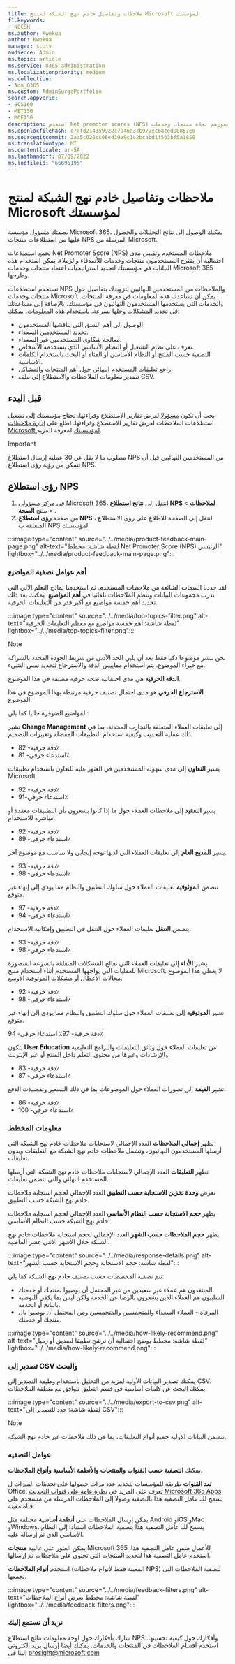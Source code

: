 ```yaml
---
title: ملاحظات وتفاصيل خادم نهج الشبكة لمنتج Microsoft لمؤسستك
f1.keywords:
- NOCSH
ms.author: Kwekua
author: Kwekua
manager: scotv
audience: Admin
ms.topic: article
ms.service: o365-administration
ms.localizationpriority: medium
ms.collection:
- Adm_O365
ms.custom: AdminSurgePortfolio
search.appverid:
- BCS160
- MET150
- MOE150
description: استخدم Net promoter scores (NPS) من المستخدمين النهائيين لمعرفة كيفية شعورهم تجاه منتجات وخدمات Microsoft.
ms.openlocfilehash: c7afd214359922c7946e3cb972ec6aced90857e0
ms.sourcegitcommit: 2aa5c026cc06ed39a9c1c2bcabd1f563bf5a1859
ms.translationtype: MT
ms.contentlocale: ar-SA
ms.lasthandoff: 07/09/2022
ms.locfileid: "66696195"
---
```

# <a name="microsoft-product-nps-feedback-and-insights-for-your-organization"></a>ملاحظات وتفاصيل خادم نهج الشبكة لمنتج Microsoft لمؤسستك

بصفتك مسؤول مؤسسة Microsoft 365، يمكنك الوصول إلى نتائج التحليلات والحصول عليها من استطلاعات منتجات NPS المرسلة من Microsoft.  

تجمع استطلاعات Net Promoter Score (NPS) ملاحظات المستخدم وتقيس مدى احتمالية أن يقترح المستخدمون منتجات وخدمات للأصدقاء والزملاء. يمكن استخدام هذه البيانات في مؤسستك لتحديد استراتيجيات اعتماد منتجات وخدمات Microsoft 365 وطرحها.

نستخدم استطلاعات NPS والملاحظات من المستخدمين النهائيين لتزويدك بتفاصيل حول منتجات وخدمات Microsoft. يمكن أن تساعدك هذه المعلومات في معرفة المنتجات والخدمات التي يستخدمها المستخدمون النهائيون في مؤسستك، بالإضافة إلى مساعدتك في تحديد المشكلات وحلها بسرعة. باستخدام هذه المعلومات، يمكنك:

- الوصول إلى أهم النسق التي يناقشها المستخدمون.
- تحديد المستخدمين السعداء.
- معالجة شكاوى المستخدمين غير السعداء.
- تعرف على نظام التشغيل أو النظام الأساسي الذي يستخدمه الأشخاص.
- التصفية حسب المنتج أو النظام الأساسي أو القناة أو البحث باستخدام الكلمات الأساسية.
- راجع تعليقات المستخدم النهائي حول أهم المنتجات والمشاكل.
- تصدير معلومات الملاحظات والاستطلاع إلى ملف CSV.

## <a name="before-you-begin"></a>قبل البدء

يجب أن تكون [مسؤولا](../add-users/about-admin-roles.md) لعرض تقارير الاستطلاع وقراءتها. تحتاج مؤسستك إلى تشغيل استطلاعات الملاحظات لعرض تقارير الاستطلاع وقراءتها. اطلع على [إدارة ملاحظات Microsoft لمؤسستك](manage-feedback-ms-org.md) لمعرفة المزيد.

> [!IMPORTANT]
> مطلوب ما لا يقل عن 30 عملية إرسال استطلاع NPS من المستخدمين النهائيين قبل أن تتمكن من رؤية رؤى استطلاع NPS.

## <a name="nps-survey-insights"></a>رؤى استطلاع NPS

1. في [مركز مسؤولي Microsoft 365](https://admin.microsoft.com/)، انتقل إلى **نتائج استطلاع NPS لملاحظات** >  منتج **الصحة** > .
2. من صفحة **رؤى استطلاع NPS** ، انتقل إلى الصفحة للاطلاع على رؤى الاستطلاع المتعلقة ب NPS لمؤسستك.

:::image type="content" source="../../media/product-feedback-main-page.png" alt-text="لقطة شاشة: مخطط Net Promoter Score (NPS) الرئيسي" lightbox="../../media/product-feedback-main-page.png":::

### <a name="top-topic-filters"></a>أهم عوامل تصفية المواضيع

لقد حددنا السمات الشائعة من ملاحظات المستخدم. ثم استخدمنا نماذج التعلم الآلي التي تدرب مجموعات البيانات وتنظم الملاحظات تلقائيا في **أهم المواضيع**. يمكنك بعد ذلك تحديد أهم خمسة مواضيع مع أكبر قدر من التعليقات الحرفية.  

:::image type="content" source="../../media/top-topics-filter.png" alt-text="لقطة شاشة: أهم خمسة مواضيع مع معظم التعليقات الحرفية" lightbox="../../media/top-topics-filter.png":::

> [!NOTE]
> نحن ننشر موضوعا ذكيا فقط بعد أن يلبي الحد الأدنى من شريط الجودة المحدد بالشراكة مع خبراء الموضوع. يتم استخدام مقاييس الدقة والاسترجاع لتحديد نفس الشيء.

**الدقة الحرفية** هي مدى احتمالية صحة حرفية مصنفة في هذا الموضوع.

**الاسترجاع الحرفي** هو مدى احتمال تصنيف حرفية مرتبطة بهذا الموضوع في هذا الموضوع.

المواضيع المتوفرة حاليا كما يلي:

تشير **Change Management** إلى تعليقات العملاء المتعلقة بالتجارب المحدثة، بما في ذلك عملية التحديث وكيفية استخدام التطبيقات المفضلة وتغييرات التصميم.

- دقة حرفية- 82٪
- استدعاء حرفي- 81٪

يشير **التعاون** إلى مدى سهولة المستخدمين في العثور عليه للتعاون باستخدام تطبيقات Microsoft.

- دقة حرفية- 92٪
- استدعاء حرفي-91٪

يشير **التعقيد** إلى ملاحظات العملاء حول ما إذا كانوا يشعرون بأن التطبيقات معقدة أو مباشرة للاستخدام.

- دقة حرفية- 92٪
- استدعاء حرفي- 89٪

يشير **المديح العام** إلى تعليقات العملاء التي لديها توجه إيجابي ولا تتناسب مع موضوع آخر.

- دقة حرفية- 93٪
- استدعاء حرفي- 98٪

تتضمن **الموثوقية** تعليقات العملاء حول سلوك التطبيق والنظام مما يؤدي إلى إنهاء غير متوقع.

- دقة حرفية- 97٪
- استدعاء حرفي- 94٪

يتضمن **التنقل** تعليقات العملاء حول التنقل في التطبيق وإمكانية الاستخدام.  

- دقة حرفية- 93٪
- استدعاء حرفي- 98٪

يشير **الأداء** إلى تعليقات العملاء التي تعالج المشكلات المتعلقة بالسرعة المتصورة للعمليات التي يواجهها المستخدم أثناء استخدام منتج Microsoft. لا يغطي هذا الموضوع مجالات الأعطال أو مشكلات الموثوقية الأوسع.

- دقة حرفية- 92٪
- استدعاء حرفي- 98٪

تشير **الموثوقية** إلى تعليقات العملاء حول سلوك التطبيق والنظام مما يؤدي إلى إنهاء غير متوقع.  

دقة حرفية- 97٪ استدعاء حرفي- 94٪

يتكون **User Education** من تعليقات العملاء حول وثائق التعليمات والبرامج التعليمية والإرشادات وغيرها من محتوى التعلم داخل المنتج أو عبر الإنترنت.

- دقة حرفية- 83٪
- استدعاء حرفي- 87٪

تشير **القيمة** إلى تصورات العملاء حول الموضوعات بما في ذلك التسعير وتفضيلات الدفع.  

- دقة حرفية- 86٪
- استدعاء حرفي- 100٪

### <a name="chart-information"></a>معلومات المخطط

يظهر **إجمالي الملاحظات** العدد الإجمالي لاستجابات ملاحظات خادم نهج الشبكة التي أرسلها المستخدمون النهائيون، وتشمل ملاحظات خادم نهج الشبكة مع التعليقات وبدون تعليقات.

تظهر **التعليقات** العدد الإجمالي لاستجابات ملاحظات خادم نهج الشبكة التي أرسلها المستخدم النهائي والتي تتضمن تعليقات.

تعرض **وحدة تخزين الاستجابة حسب التطبيق** العدد الإجمالي لحجم استجابة ملاحظات خادم نهج الشبكة حسب التطبيق.

يظهر **حجم الاستجابة حسب النظام الأساسي** العدد الإجمالي لحجم استجابة ملاحظات خادم نهج الشبكة حسب النظام الأساسي.

يظهر **حجم الملاحظات حسب الشهر** العدد الإجمالي لحجم استجابة ملاحظات خادم نهج الشبكة خلال الأشهر الاثنى عشر الماضية.

:::image type="content" source="../../media/response-details.png" alt-text="لقطة شاشة: حجم الاستجابة وحجم الاستجابة حسب الشهر":::

تتم تصفية المخططات حسب تصنيف خادم نهج الشبكة كما يلي:

- المنتقدون هم عملاء غير سعيدين من غير المحتمل أن يوصيوا بمنتجك أو خدمتك.
- السلبيون هم العملاء الذين يشعرون بالرضا عن الخدمة ولكن ليس بما يكفي للتوصية بالناتج أو الخدمة.
- المرقاة - العملاء السعداء والمتحمسين والمتحمسين ومن المحتمل أن يوصيوا بال منتجك أو خدمتك.

:::image type="content" source="../../media/how-likely-recommend.png" alt-text="لقطة شاشة: مخطط يوضح احتمالية أن ترشح تطبيقا لصديق أو زميل" lightbox="../../media/how-likely-recommend.png":::

### <a name="export-to-csv-and-search"></a>تصدير إلى CSV والبحث

يمكنك تصدير البيانات الأولية لمزيد من التحليل باستخدام وظيفة التصدير إلى CSV. يمكنك البحث عن كلمات أساسية في قسم التعليق تتوافق مع منطقة الملاحظات.

:::image type="content" source="../../media/export-to-csv.png" alt-text="لقطة شاشة: حدد للتصدير إلى CSV":::

> [!NOTE]
> تتضمن البيانات الأولية جميع أنواع التعليقات، بما في ذلك ملاحظات غير خادم نهج الشبكة.

### <a name="filters"></a>عوامل التصفيه

يمكنك **التصفية حسب القنوات** **والمنتجات** **والأنظمة الأساسية** **وأنواع الملاحظات**.

**تعد القنوات** طريقة للمؤسسات لتحديد عدد مرات حصولها على تحديثات الميزات ل Office. تعرف على المزيد في [نظرة عامة على قنوات التحديث Microsoft 365 Apps](/deployoffice/overview-update-channels). يسمح لك عامل التصفية هذا بالتصفية وصولا إلى الملاحظات المرسلة من مستخدم على قناة معينة.

يمكن إرسال الملاحظات على **أنظمة أساسية** مختلفة مثل Android وiOS وMac وWindows. يسمح لك عامل التصفية هذا بتصفية الملاحظات استنادا إلى النظام الأساسي الذي تم إرساله عليه.

يمكن العثور على غالبية **منتجات** Microsoft 365 للأعمال ضمن عامل التصفية هذا. استخدم عامل التصفية هذا لتحديد المنتجات التي تحتوي على ملاحظات تم إرسالها.

استخدم **أنواع الملاحظات** (المعينة فقط لأنواع ملاحظات NPS) لتصفية الملاحظات التي نجمعها.

:::image type="content" source="../../media/feedback-filters.png" alt-text="لقطة شاشة: مخطط يعرض أنواع الملاحظات" lightbox="../../media/feedback-filters.png":::

### <a name="we-want-to-hear-from-you"></a>نريد أن نستمع إليك

شارك بأفكارك حول لوحة معلومات نتائج استطلاع NPS وأفكارك حول كيفية تحسينها. استخدم أقسام الملاحظات في المنتجات والخدمات. يمكنك أيضا إرسال بريد إلكتروني إلينا في prosight@microsoft.com
